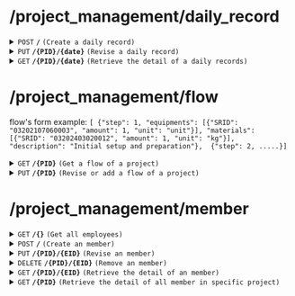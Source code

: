 # /project_management/daily_record

<details>
<summary><code>POST</code> <code><b>/</b></code> <code>(Create a daily record)</code></summary>

<br />

##### Headers
| key | values | description |
| --- | ------ | ----------- |
| --- | ------ | ----------- |
##### Body
| key                | required | data type | description                              |
| ------------------ | -------- | --------- | ---------------------------------------- |
| PID                | true     | string    | the id of the project                    |
| SRID               | true     | string    | the id of the source                     |
| date               | true     | date      | the date of the daily record             |
| runtime            | false    | float     | equipment runtime of that day, unit: hr  |
| amount             | false    | float     | the amount of material used that day     |
| unit               | false    | string    | the unit of material                     |
##### Responses
| http code    | content-type         | description                        |
| ------------ | -------------------- | ---------------------------------- |
| `201`        | `application/json`   | `{'message': 'Record added successfully!','data': {'PID': (str), 'SRID': (str), 'date': (str), 'runtime': (float), 'amount': (float), 'unit': (str)}}`|
| `400`        | `text/plain`         | `{'Error': error massage}`         |
| `500`        | `text/plain`         | `{'Error': 'server error'}`        |
</details>

<details>
<summary><code>PUT</code> <code><b>/{PID}/{date}</b></code> <code>(Revise a daily record)</code></summary>

<br />

##### Headers
| key | values | description |
| --- | ------ | ----------- |
| --- | ------ | ----------- |
##### Path Parameters
| key  | required | data type | description                    |
| ---- | -------- | --------- | ------------------------------ |
| PID  | true     | string    | the id of the project          |
| date | true     | date      | the date of the daily record   |
##### Body
| key                | required | data type | description                              |
| ------------------ | -------- | --------- | ---------------------------------------- |
| PID                | true     | string    | the id of the project                    |
| SRID               | true     | string    | the id of the source                     |
| date               | true     | date      | the date of the daily record             |
| runtime            | false    | float     | equipment runtime of that day, unit: hr  |
| amount             | false    | float     | the amount of material used that day     |
| unit               | false    | string    | the unit of material                     |
##### Responses
| http code    | content-type       | description                                   |
| ------------ | ------------------ | --------------------------------------------- |
| `200`        | `application/json` | `{'message': 'Record updated successfully!', 'data': {'PID': (str), 'SRID': (str), 'date': (str), 'runtime': (float), 'amount': (float), 'unit': (str)}}` |
| `400`        | `text/plain`       | `{'Error': 'client error'}`                   |
| `404`        | `text/plain`       | `{'Error': 'Record not found'}`               |
| `500`        | `text/plain`       | `{'Error': 'server error'}`                   |

</details>

<details>
<summary><code>GET</code> <code><b>/{PID}/{date}</b></code> <code>(Retrieve the detail of a daily records)</code></summary>

<br />

##### Headers
| key | values | description |
| --- | ------ | ----------- |
| --- | ------ | ----------- |
##### Path Parameters
| key  | required | data type | description                         |
| ---- | -------- | --------- | ----------------------------------- |
| PID  | true     | string    | the id of the project               |
| date | true     | date      | the date of the daily record        |
##### Responses
| http code    | content-type       | description                                 |
| ------------ | ------------------ | ------------------------------------------- |
| `200`        | `application/json` | the list of daily records (form: `{'PID': (str), 'SRID': (str), 'date': (str), 'runtime': (float), 'amount': (float), 'unit': (str)}`) |
| `400`        | `text/plain`       | `{'Error': 'client error'}`                 |
| `404`        | `text/plain`       | `{'Error': 'Record not found'}`             |
| `500`        | `text/plain`       | `{'Error': 'server error'}`                 |

</details>

# /project_management/flow
flow's form example: `[
    {"step": 1, "equipments": [{"SRID": "03202107060003", "amount": 1, "unit": "unit"}], "materials": [{"SRID": "03202403020012", "amount": 1, "unit": "kg"}], "description": "Initial setup and preparation"}, 
    {"step": 2, .....}]`
<details>
<summary><code>GET</code> <code><b>/{PID}</b></code> <code>(Get a flow of a project)</code></summary>

<br />

##### Headers
| key | values | description |
| --- | ------ | ----------- |
| --- | ------ | ----------- |
##### Path Parameters
| key | required | data type | description                           |
| --- | -------- | --------- | ------------------------------------- |
| PID | true     | string    | the pid which is wanted to be posed   |
##### Responses
| http code    | content-type         | description                                |
| ------------ | -------------------- | ------------------------------------------ |
| `200`        | `text/plain`         | `{'PID': (str), 'flow': (json)}`           |
| `401`        | `text/plain`         | `{'Error': 'PID is invalid'}`              |
| `500`        | `text/plain`         | `{'Error': 'server error'}`                |
</details>

<details>
<summary><code>PUT</code> <code><b>/{PID}</b></code> <code>(Revise or add a flow of a project)</code></summary>

<br />

##### Headers
| key | values | description |
| --- | ------ | ----------- |
| --- | ------ | ----------- |
##### Path Parameters
| key | required | data type | description                           |
| --- | -------- | --------- | ------------------------------------- |
| PID | true     | string    | the pid which is wanted to be revised |
##### Body
| key  | required | data type | description                              |
| ---- | -------- | --------- | ---------------------------------------- |
| PID  | true     | string    | the pid which is wanted to be revised    |
| flow | true     | json      | the flow of the project                  |
##### Responses
| http code    | content-type | description                              |
| ------------ | -------------| ---------------------------------------- |
| `200`        | `text/plain` | `{'message': "Flow added successfully!", 'data': {'PID': (str), 'flow': (json)}}` |
| `400`        | `text/plain` | `{'Error': error massage}`               |
| `401`        | `text/plain` | `{'Error': 'PID is invalid'}`            |
| `500`        | `text/plain` | `{'Error': 'server error'}`              |

</details>

# /project_management/member

<details>
<summary><code>GET</code> <code><b>/{}</b></code> <code>(Get all employees)</code></summary>

<br />

##### Headers
| key | values | description |
| --- | ------ | ----------- |
| --- | ------ | ----------- |
##### Responses
| http code    | content-type         | description                        |
| ------------ | -------------------- | ---------------------------------- |
| `200`        | `application/json`   | the list of all employees (form: `{'EID': (str), 'name': (str), 'gender': (int), 'email': (str), 'phone': (str), 'nation': (str), 'status': (int)}`) |
| `500`        | `text/plain`         | `{'Error': 'server error'}`        |
</details>

<details>
<summary><code>POST</code> <code><b>/</b></code> <code>(Create an member)</code></summary>

<br />

##### Headers
| key | values | description |
| --- | ------ | ----------- |
| --- | ------ | ----------- |
##### Body
| key      | required | data type | description                              |
| -------- | -------- | --------- | ---------------------------------------- |
| PID      | true     | string    | id of the project                        |
| EID      | true     | string    | the EID of the member                    |
| position | true     | string    |                                          |
##### Responses
| http code    | content-type         | description                        |
| ------------ | -------------------- | ---------------------------------- |
| `201`        | `application/json`   | `{'message': 'Member added successfully!','data': {'EID': (str), 'PID': (str), position: (str)}}`    |
| `400`        | `text/plain`         | `{'Error': error massage}`       |
| `500`        | `text/plain`         | `{'Error': 'server error'}`       |
</details>

<details>
<summary><code>PUT</code> <code><b>/{PID}/{EID}</b></code> <code>(Revise an member)</code></summary>

<br />

##### Headers
| key | values | description |
| --- | ------ | ----------- |
| --- | ------ | ----------- |
##### Path Parameters
| key      | required | data type | description           |
| -------- | -------- | --------- | --------------------- |
| PID      | true     | string    | id of the project     |
| EID      | true     | string    | the EID of the member |
##### Body
| key      | required | data type | description                |
| -------- | -------- | --------- | -------------------------- |
| PID      | true     | string    | id of the project          |
| EID      | true     | string    | the EID of the member      |
| Position | true     | string    | the position of the memeber|
##### Responses
| http code    | content-type | description                                  |
| ------------ | -------------| -------------------------------------------- |
| `200`        | `text/plain` | `{'message': 'Member updated successfully!', 'data': {'EID': (str), 'PID': (str), 'position': (str)}}`|
| `400`        | `text/plain` | `{'Error': 'client error'}`                  |
| `404`,       | `text/plain` | `{'Error': 'Member not found'}`              |
| `500`        | `text/plain` | `{'Error': 'server error'}`                  |

</details>

<details>
<summary><code>DELETE</code> <code><b>/{PID}/{EID}</b></code> <code>(Remove an member)</code></summary>

<br />

##### Headers
| key | values | description |
| --- | ------ | ----------- |
| --- | ------ | ----------- |
##### Path Parameters
| key      | required | data type | description                              |
| -------- | -------- | --------- | ---------------------------------------- |
| PID      | true     | string    | id of the project                        |
| EID      | true     | string    | the EID of the member                    |
##### Responses
| http code    | content-type | description                                 |
| ------------ | -------------| -------------------------------------       |
| `204`        | `text/plain` | `'message': 'Member deleted successfully!'` |
| `404`        | `text/plain` | `{'Error': 'Member not found'}`             |
| `500`        | `text/plain` | `{'Error': 'server error'}`                 |

</details>

<details>
<summary><code>GET</code> <code><b>/{PID}/{EID}</b></code> <code>(Retrieve the detail of an member)</code></summary>

<br />only for admin

##### Headers
| key | values | description |
| --- | ------ | ----------- |
| --- | ------ | ----------- |
##### Path Parameters
| key      | required | data type | description                              |
| -------- | -------- | --------- | ---------------------------------------- |
| PID      | true     | string    | id of the project                        |
| EID      | true     | string    | the EID of the member                    |
##### Responses
| http code    | content-type       | description                                        |
| ------------ | ------------------ | -------------------------------------------------- |
| `200`        | `application/json` | `{'EID': (str), 'PID': (str), 'position': (str)}`  |
| `404`,       | `text/plain`       | `{'Error': 'Member not found'}`                    |
| `500`        | `text/plain`       | `{'Error': 'server error'}`                        |

</details>

<details>
<summary><code>GET</code> <code><b>/{PID}</b></code> <code>(Retrieve the detail of all member in specific project)</code></summary>

<br />only for admin

##### Headers
| key | values | description |
| --- | ------ | ----------- |
| --- | ------ | ----------- |
##### Path Parameters
| key      | required | data type | description                              |
| -------- | -------- | --------- | ---------------------------------------- |
| PID      | true     | string    | id of the project                        |
##### Responses
| http code    | content-type       | description                                       |
| ------------ | ------------------ | ------------------------------------------------- |
| `200`        | `application/json` | the list of employee (form: `{'EID': (str), 'name': (str), 'PID': (str), 'gender': (int), 'email': (str), 'phone': (str), 'nation': (str)}`)              |
| `404`,       | `text/plain`       | `{'Error': "There's no member in this project"}`  |
| `500`        | `text/plain`       | `{'Error': 'server error'}`                       |

</details>